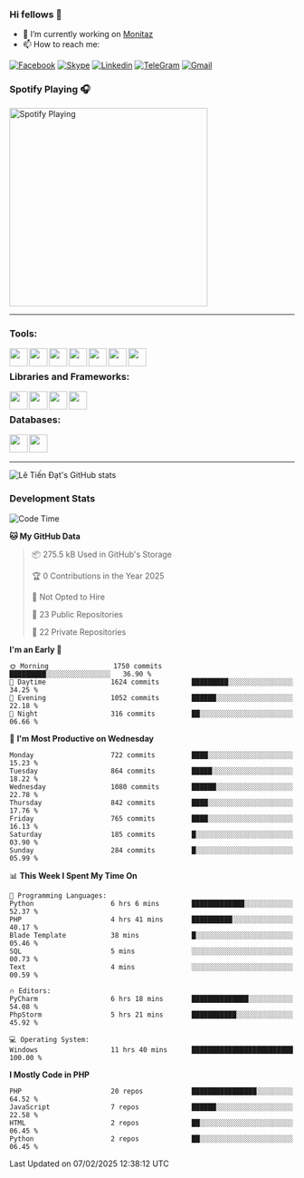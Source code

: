 ### Hi fellows 👋
- 🔭 I’m currently working on [Monitaz](https://monitaz.com/)
- 📫 How to reach me:

[![Facebook](https://img.shields.io/badge/Facebook-0000FF?logo=facebook&logoColor=white)](https://www.facebook.com/le.dat155)
[![Skype](https://img.shields.io/badge/Skype-blue?logo=skype&logoColor=white)](https://join.skype.com/invite/lr2sd8ZndbWr)
[![Linkedin](https://img.shields.io/badge/LinkedIn-0A66C2?logo=linkedin)](https://www.linkedin.com/in/ti%E1%BA%BFn-%C4%91%E1%BA%A1t-l%C3%AA-ba267a232/)
[![TeleGram](https://img.shields.io/badge/telegram-EF0EFF?logo=telegram)](https://t.me/subibi1505)
[![Gmail](https://img.shields.io/badge/Gmail-green?logo=gmail)](mailto:tiendat15599.dev@gmail.com)

### Spotify Playing 🎧
[<img src="https://tiendat-spotify.vercel.app/api/spotify" alt="Spotify Playing" width="350" />](https://open.spotify.com/user/21wi7t5t4zyugx5mgetrdo7xa)

---

### Tools:
<img align='left' height="32" width="32" src="https://upload.wikimedia.org/wikipedia/commons/thumb/c/c9/PhpStorm_Icon.svg/2048px-PhpStorm_Icon.svg.png">
<img align='left' height="32" width="32" src="https://upload.wikimedia.org/wikipedia/commons/thumb/1/1d/PyCharm_Icon.svg/1200px-PyCharm_Icon.svg.png">
<img align='left' height="32" width="32" src="https://cdn2.iconfinder.com/data/icons/pack1-baco-flurry-icons-style/512/XAMPP.png">
<img align='left' height="32" width="32" src="https://www.docker.com/wp-content/uploads/2022/03/vertical-logo-monochromatic.png">
<img align='left' height="32" width="32" src="https://www.mamp.info/images/icons/mamp-pro.png">
<img align='left' height="32" width="32" src="https://www.puttygen.com/wp-content/uploads/2019/05/Termius.png">
<img align='left' height="32" width="32" src="https://1475031.s21i.faiusr.com/4/1/ABUIABAEGAAg3dWc8AUoq7a8hAIwgAg4gAg.png">
<br>

### Libraries and Frameworks:
<img align='left' height="32" width="32" src="https://i0.wp.com/phocode.com/wp-content/uploads/2019/11/scrapyLogo.png?fit=300%2C300&ssl=1&w=640">
<img align='left' height="32" width="32" src="https://upload.wikimedia.org/wikipedia/commons/thumb/9/9a/Laravel.svg/985px-Laravel.svg.png">
<img align='left' height="32" width="32" src="https://cdn.worldvectorlogo.com/logos/codeigniter.svg">
<img align='left' height="32" width="32" src="https://upload.wikimedia.org/wikipedia/commons/thumb/e/ea/Zend-framework.svg/2560px-Zend-framework.svg.png">
<br>

### Databases:
<img align='left' height="32" width="32" src="https://download.logo.wine/logo/MySQL/MySQL-Logo.wine.png">
<img align='left' height="32" width="32" src="https://seeklogo.com/images/E/elasticsearch-logo-C75C4578EC-seeklogo.com.png">

<br>
<br>

---
![Lê Tiến Đạt's GitHub stats](https://github-readme-stats.vercel.app/api?username=tiendat15599&show_icons=true&count_private=true&theme=tokyonight)
### Development Stats


<!--START_SECTION:waka-->
![Code Time](http://img.shields.io/badge/Code%20Time-2%2C305%20hrs%2050%20mins-blue)

**🐱 My GitHub Data** 

> 📦 275.5 kB Used in GitHub's Storage 
 > 
> 🏆 0 Contributions in the Year 2025
 > 
> 🚫 Not Opted to Hire
 > 
> 📜 23 Public Repositories 
 > 
> 🔑 22 Private Repositories 
 > 
**I'm an Early 🐤** 

```text
🌞 Morning                1750 commits        █████████░░░░░░░░░░░░░░░░   36.90 % 
🌆 Daytime                1624 commits        █████████░░░░░░░░░░░░░░░░   34.25 % 
🌃 Evening                1052 commits        ██████░░░░░░░░░░░░░░░░░░░   22.18 % 
🌙 Night                  316 commits         ██░░░░░░░░░░░░░░░░░░░░░░░   06.66 % 
```
📅 **I'm Most Productive on Wednesday** 

```text
Monday                   722 commits         ████░░░░░░░░░░░░░░░░░░░░░   15.23 % 
Tuesday                  864 commits         █████░░░░░░░░░░░░░░░░░░░░   18.22 % 
Wednesday                1080 commits        ██████░░░░░░░░░░░░░░░░░░░   22.78 % 
Thursday                 842 commits         ████░░░░░░░░░░░░░░░░░░░░░   17.76 % 
Friday                   765 commits         ████░░░░░░░░░░░░░░░░░░░░░   16.13 % 
Saturday                 185 commits         █░░░░░░░░░░░░░░░░░░░░░░░░   03.90 % 
Sunday                   284 commits         █░░░░░░░░░░░░░░░░░░░░░░░░   05.99 % 
```


📊 **This Week I Spent My Time On** 

```text
💬 Programming Languages: 
Python                   6 hrs 6 mins        █████████████░░░░░░░░░░░░   52.37 % 
PHP                      4 hrs 41 mins       ██████████░░░░░░░░░░░░░░░   40.17 % 
Blade Template           38 mins             █░░░░░░░░░░░░░░░░░░░░░░░░   05.46 % 
SQL                      5 mins              ░░░░░░░░░░░░░░░░░░░░░░░░░   00.73 % 
Text                     4 mins              ░░░░░░░░░░░░░░░░░░░░░░░░░   00.59 % 

🔥 Editors: 
PyCharm                  6 hrs 18 mins       ██████████████░░░░░░░░░░░   54.08 % 
PhpStorm                 5 hrs 21 mins       ███████████░░░░░░░░░░░░░░   45.92 % 

💻 Operating System: 
Windows                  11 hrs 40 mins      █████████████████████████   100.00 % 
```

**I Mostly Code in PHP** 

```text
PHP                      20 repos            ████████████████░░░░░░░░░   64.52 % 
JavaScript               7 repos             ██████░░░░░░░░░░░░░░░░░░░   22.58 % 
HTML                     2 repos             ██░░░░░░░░░░░░░░░░░░░░░░░   06.45 % 
Python                   2 repos             ██░░░░░░░░░░░░░░░░░░░░░░░   06.45 % 
```




 Last Updated on 07/02/2025 12:38:12 UTC
<!--END_SECTION:waka-->
